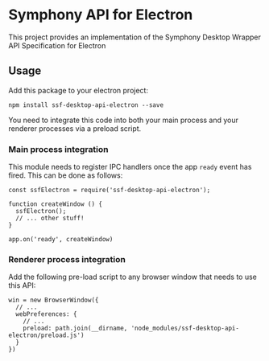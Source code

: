 # Symphony API for Electron

This project provides an implementation of the Symphony Desktop Wrapper API Specification for Electron

## Usage

Add this package to your electron project:

```
npm install ssf-desktop-api-electron --save
```

You need to integrate this code into both your main process and your renderer processes via a preload script.

### Main process integration

This module needs to register IPC handlers once the app `ready` event has fired. This can be done as follows:

```
const ssfElectron = require('ssf-desktop-api-electron');

function createWindow () {
  ssfElectron();
  // ... other stuff!
}

app.on('ready', createWindow)
```

### Renderer process integration

Add the following pre-load script to any browser window that needs to use this API:

```
win = new BrowserWindow({
  // ...
  webPreferences: {
    // ...
    preload: path.join(__dirname, 'node_modules/ssf-desktop-api-electron/preload.js')
  }
})
```

